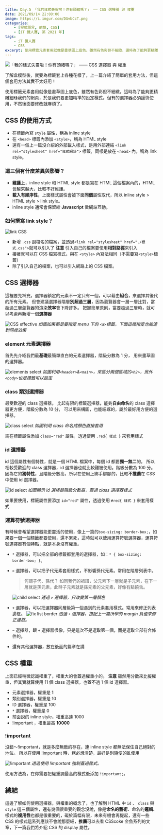 ```yaml
---
title: Day.5 「我的樣式失靈啦！你有頭緒嗎？」 —— CSS 選擇器 與 權重
date: 2021/09/14 22:00:00
image: https://i.imgur.com/DGvbCcT.png
categories:
    - [程式語言, 前端, CSS]
    - [iT 鐵人賽, 第 2021 年]
tags: 
    - iT 鐵人賽
    - CSS
excerpt: 使用標籤元素套用就像是畫草圖上底色，雖然有色彩但不細緻，這時為了能夠更精雕細琢我們的網頁，於是我們要更加精準的設定樣式，但有的選擇器必須謹慎使用，不然後面要修改就麻煩了。
---
```


![「我的樣式失靈啦！你有頭緒嗎？」 —— CSS 選擇器 與 權重](https://i.imgur.com/DGvbCcT.png)

了解盒模型後，就要為標籤套上各種花樣了，上一篇介紹了簡單的套用方法，但這個套用方法其實不太好用！

使用標籤元素套用就像是畫草圖上底色，雖然有色彩但不細緻，這時為了能夠更精雕細琢我們的網頁，於是我們要更加精準的設定樣式，但有的選擇器必須謹慎使用，不然後面要修改就麻煩了。

## CSS 的使用方式

- 在標籤內寫 `style` 屬性，稱為 inline style
- 在 `<head>` 標籤內添加 `<style>`，稱為 HTML style
- 還有一個上一篇沒介紹的外部載入樣式，是用外部連結 `<link rel="stylesheet" href="樣式網址">` 標籤，同樣是放在  `<head>` 內，稱為 link style。

### 這三個有什麼差異與影響？

- **維護**上，inline style 和 HTML style 都是寫在 HTML 這個檔案內的，HTML 會越來越大，比較不好維護。
- **載入有順序性**，上面樣式屬性會被下面**同個**屬性取代，所以 inline style > HTML style > link style。
- inline style 通常會保留給 **Javascript** 做網站互動。

### 如何撰寫 link style？

![link CSS](https://i.imgur.com/DExuoCr.png)

- 新增 `.css` 副檔名的檔案，並透過`<link rel="stylesheet" href="./樣式.css">`就可以引入了
  **注意** 引入自己的檔案要使用**相對路徑**來引入
- 接著就可以在 CSS 檔寫樣式，與在 `<style>` 內寫法相同（不需要寫`<style>`標籤）
- 除了引入自己的檔案，也可以引入網路上的 CSS 檔案。

## CSS 選擇器

這裡要先補充，選擇器鎖定的元素不一定只有一個，可以藉由**組合**，來選擇其後代的所有元素。
但會建議選擇器階層**別超過三層**，因為瀏覽器會一層一層比對，當超過三層瀏覽器的渲染**效率**會下降許多。
把握簡單原則，當要超過三層時，就可以考慮再新增一個**選擇器**

![CSS effective](https://i.imgur.com/qtv6Rqd.png)
*如圖如果都是要指定 menu 下的 `<a>`標籤，下面這樣指定也能達到同樣效果*

### element 元素選擇器

首先先介紹我們最**基礎**最簡單直白的元素選擇器，階級分數為 1 分，
用來畫草圖的選擇器。

![elements select](https://i.imgur.com/l0nfufP.png)
*如圖利用`<header>`&`<main>`，來區分兩個區域的`<h2>`，另外`<body>`也是標籤可以設定*

### class 類別選擇器

最受歡迎的 class 選擇器，
比起有限的標籤選擇器，能夠**自由命名**的 class 選擇器更方便，階級分數為 10 分，
可以用來構圖，也能細琢的，屬於最好用方便的選擇器。

![class select](https://i.imgur.com/dg0wJCR.png)
*如圖利用 class 命名成顏色直接套用*

需在標籤屬性添加 `class="red"` 屬性，透過使用 `.red{ 樣式 }` 來套用樣式

### id 選擇器

id 這個屬性有個特性，就是一個 HTML 檔案中，每個 id 都要**獨一無二**的。
所以相較受歡迎的 class 選擇器，id 選擇器也就比較難被使用。階級分數為 100 分。
因為它的**獨特性**，且階級分數高，所以在使用上綁手綁腳的，比較**不推薦**在 CSS 中使用 id 選擇器。

![id select](https://i.imgur.com/wmalwua.png)
*如圖顯示 id 選擇器階級分數高，蓋過 class 選擇器樣式*

如果要使用，標籤屬性要添加 `id="red"` 屬性，透過使用 `#red{ 樣式 }` 來套用樣式

### 運算符號選擇器

有時候會希望選擇器能更靈活的使用，像上一篇的`box-sizing: border-box;`，如果要一個一個標籤都要使用，還不累死，這時就可以使用運算符號選擇器，運算符號選擇器有個特點，就是本身沒有權重。

- `*` 選擇器，可以把全部的標籤都套用的選擇器，如：`* { box-sizing: border-box; }`。

- `>` 選擇器，可以把子代元素套用樣式，不影響孫代元素。常用在階層列表中。

  > 何謂子代、孫代？
  > 如同我們的祖譜，父元素下一層就是子元素，在下一層就是孫元素，此時子元素就是孫元素的父元素，好像有點饒舌。
  
  ![child select](https://i.imgur.com/Vw0QhBT.png)
  *透過 `>` 選擇器，只改變第一層顏色*

- `+` 選擇器，可以把選擇器同層級第一個遇到的元素套用樣式。常用來修正列表邊框。
  ![fix list border](https://i.imgur.com/7tV99kY.png)
  *透過 `+` 選擇器，搭配上一篇所學的 margin 負值來修正邊框。*

- `~` 選擇器，跟 `+` 選擇器很像，只是這次不是選取第一個，而是選取全部符合條件的。

- 還有其他選擇器，放在後面的篇章在講

## CSS 權重

上面已經稍微認識權重了，權重大的會蓋過權重小的。
**注意** 雖然用分數來比擬權重，但其實就算使用 11 個 class 選擇器，也蓋不過 1 個 id 選擇器。

- 元素選擇器，權重是 1
- 類別選擇器，權重是 10
- ID 選擇器，權重是 100
- `*` 選擇器，權重是 0
- 前面說的 inline style，權重高達 1000
- !important ，權重最高 **10000**

### !important

沒錯～!important，就是多麼無敵的存在，連 inline style 都無法保住自己絕對的地位。
所以在使用 !important 時，務必想清楚，最好是別隨便的亂使用

![!important](https://i.imgur.com/VXJX0b3.png)
*透過使用 !important 強制蓋過樣式。*

使用方法為，在你需要把權重調最高的樣式後添加 `!important;`。

## 總結

這邊了解如何使用選擇器，與權重的概念了，也了解到 HTML 中 `id` 、 `class` 與 `style` 這三個屬性，還有幾個很重要的觀念沒說，像是**命名的藝術**、命名的**邏輯**、樣式的**複用性**也都是很重要的，礙於篇幅有限，未來有機會再提起，還有一些 CSS 的樣式這系列應該不會說那麼細，**推薦**可以去看 CSScoke 金魚系列的文章，下一篇我們將介紹 CSS 的 display 屬性。
